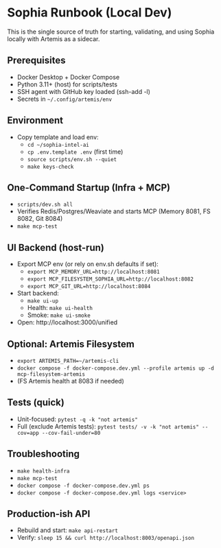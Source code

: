 # Sophia Runbook (Local Dev)

This is the single source of truth for starting, validating, and using Sophia locally with Artemis as a sidecar.

## Prerequisites
- Docker Desktop + Docker Compose
- Python 3.11+ (host) for scripts/tests
- SSH agent with GitHub key loaded (ssh-add -l)
- Secrets in `~/.config/artemis/env`

## Environment
- Copy template and load env:
  - `cd ~/sophia-intel-ai`
  - `cp .env.template .env` (first time)
  - `source scripts/env.sh --quiet`
  - `make keys-check`

## One-Command Startup (Infra + MCP)
- `scripts/dev.sh all`
- Verifies Redis/Postgres/Weaviate and starts MCP (Memory 8081, FS 8082, Git 8084)
- `make mcp-test`

## UI Backend (host-run)
- Export MCP env (or rely on env.sh defaults if set):
  - `export MCP_MEMORY_URL=http://localhost:8081`
  - `export MCP_FILESYSTEM_SOPHIA_URL=http://localhost:8082`
  - `export MCP_GIT_URL=http://localhost:8084`
- Start backend:
  - `make ui-up`
  - Health: `make ui-health`
  - Smoke: `make ui-smoke`
- Open: http://localhost:3000/unified

## Optional: Artemis Filesystem
- `export ARTEMIS_PATH=~/artemis-cli`
- `docker compose -f docker-compose.dev.yml --profile artemis up -d mcp-filesystem-artemis`
- (FS Artemis health at 8083 if needed)

## Tests (quick)
- Unit-focused: `pytest -q -k "not artemis"`
- Full (exclude Artemis tests): `pytest tests/ -v -k "not artemis" --cov=app --cov-fail-under=80`

## Troubleshooting
- `make health-infra`
- `make mcp-test`
- `docker compose -f docker-compose.dev.yml ps`
- `docker compose -f docker-compose.dev.yml logs <service>`

## Production-ish API
- Rebuild and start: `make api-restart`
- Verify: `sleep 15 && curl http://localhost:8003/openapi.json`
